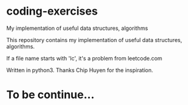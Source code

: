 # coding-exercises
My implementation of useful data structures, algorithms

This repository contains my implementation of useful data structures, algorithms.

If a file name starts with 'lc', it's a problem from leetcode.com

Written in python3. Thanks Chip Huyen for the inspiration.


# To be continue...
